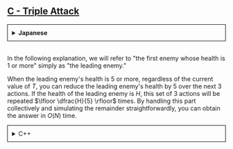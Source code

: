 
## [C - Triple Attack](https://atcoder.jp/contests/abc368/tasks/abc368_c)

<details style="border: 1px solid black; padding: 10px;"><summary><b>Japanese</b></summary><br>

「体力が 1 以上である最も前の敵」を以下では単に「先頭の敵」と呼ぶことにする。

先頭の敵の体力が $5$ 以上であるとき、現在の $T$ の値によらず、次の $3$ 回の行動で先頭の敵の体力を $5$ 減らすことができます。先頭の敵の体力を $H$ とすると、この3回1セットの行動は $\lfloor \dfrac{H}{5} \rfloor$ セット繰り返されます。この部分をまとめて処理し、残りを愚直にシミュレーションすることで、$O(N)$ で答えを求めることができます。 

</details><br>

In the following explanation, we will refer to "the first enemy whose health is 1 or more" simply as "the leading enemy."

When the leading enemy's health is 5 or more, regardless of the current value of $T$, you can reduce the leading enemy's health by 5 over the next 3 actions. If the health of the leading enemy is $H$, this set of 3 actions will be repeated $\lfloor \dfrac{H}{5} \rfloor$ times. By handling this part collectively and simulating the remainder straightforwardly, you can obtain the answer in $O(N)$ time.

<details style="border: 1px solid black; padding: 10px;"><summary>C++</summary>

```cpp
#include<bits/stdc++.h>
using namespace std;
using ll = int64_t;
#define rep(i, x) for(int i = 0; i < int(x); i++)
#define all(x) (x).begin(), (x).end()

int main() {
    int n; cin >> n;
    vector<ll> h(n);
    rep(i, n) cin >> h[i];
    ll t = 0;

    rep(i, n) {
        ll rem = h[i]/5;
        t += rem*3;
        h[i] -= rem * 5;
        while (h[i] > 0){
            t++;
            if (t%3 == 0) h[i] -= 3;
            else h[i]--;
        }
    }
    cout << t << "\n";
    return 0;
}
```

</details><br>

